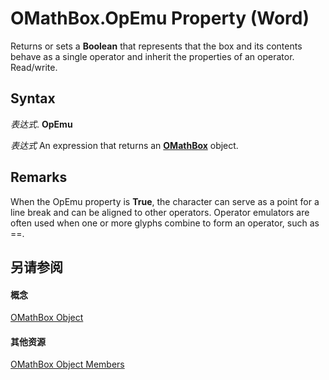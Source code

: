 
# OMathBox.OpEmu Property (Word)

Returns or sets a  **Boolean** that represents that the box and its contents behave as a single operator and inherit the properties of an operator. Read/write.


## Syntax

 _表达式_. **OpEmu**

 _表达式_ An expression that returns an **[OMathBox](e744ed0f-99de-f13f-766d-5453fb61ed48.md)** object.


## Remarks

When the OpEmu property is  **True**, the character can serve as a point for a line break and can be aligned to other operators. Operator emulators are often used when one or more glyphs combine to form an operator, such as ==.


## 另请参阅


#### 概念


[OMathBox Object](e744ed0f-99de-f13f-766d-5453fb61ed48.md)
#### 其他资源


[OMathBox Object Members](http://msdn.microsoft.com/library/41d55adb-c2aa-392e-cfab-c296f9af77e1%28Office.15%29.aspx)